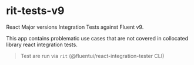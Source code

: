 # rit-tests-v9

React Major versions Integration Tests against Fluent v9.

This app contains problematic use cases that are not covered in collocated library react integration tests.

> Test are run via `rit` (@fluentui/react-integration-tester CLI)

